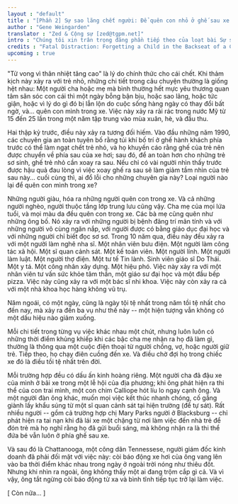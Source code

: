 ```yaml
---
layout : "default"
title : "[Phần 2] Sự sao lãng chết người: Để quên con nhỏ ở ghế sau xe hơi là một lỗi lầm kinh hoàng. Liệu đó có phải là một tội không?"
author : "Gene Weingarden"
translator : "Zed & Cộng sự [zed@tgpm.net]"
intro : "Chúng tôi xin trân trọng đăng phần tiếp theo của loạt bài Sự sao lãng chết người..."
credits : "Fatal Distraction: Forgetting a Child in the Backseat of a Car Is a Horrifying Mistake. Is It a Crime?. http://www.washingtonpost.com/wp-dyn/content/article/2009/02/27/AR2009022701549_pf.html. The Washington Post, 8 Tháng Ba 2009. Dịch 5/2013."
upcoming : true
---
```


"Tử vong vì thân nhiệt tăng cao" là lý do chính thức cho cái chết. Khi thảm kịch này xảy ra với trẻ nhỏ, những chi tiết trong câu chuyện thường là giống hệt nhau: Một người cha hoặc mẹ mà bình thường hết mực yêu thương quan tâm săn sóc con cái thì một ngày bỗng bận bịu, hoặc sao lãng, hoặc tức giận, hoặc vì lý do gì đó bị lẫn lộn do cuộc sống hàng ngày có thay đổi bất ngờ, và... quên con mình trong xe. Việc này xảy ra rải rác trong nước Mỹ từ 15 đến 25 lần trong một năm tập trung vào mùa xuân, hè, và đầu thu.

Hai thập kỷ trước, điều này xảy ra tương đối hiếm. Vào đầu những năm 1990, các chuyên gia an toàn tuyên bố rằng túi khí bố trí ở ghế hành khách phía trước có thể làm ngạt chết trẻ nhỏ, và họ khuyến cáo rằng ghế của trẻ nên được chuyển về phía sau của xe hơi; sau đó, để an toàn hơn cho những trẻ sơ sinh, ghế trẻ nhỏ cần xoay ra sau. Nếu chỉ có vài người nhìn thấy trước được hậu quả đau lòng vì việc xoay ghế ra sau sẽ làm giảm tầm nhìn của trẻ sau này... cuối cùng thì, ai đổ lỗi cho những chuyên gia này? Loại người nào lại để quên con mình trong xe?

Những người giàu, hóa ra những người quên con trong xe. Và cả những người nghèo, người thuộc tầng lớp trung lưu cũng vậy. Cha mẹ của mọi lứa tuổi, và mọi màu da đều quên con trong xe. Các bà mẹ cũng quên như những ông bố. Nó xảy ra với những người bị bệnh đãng trí mãn tính và với những người vô cùng ngăn nắp, với người được có bằng giáo dục đại học và với những người chỉ biết đọc sơ sơ. Trong 10 năm qua, điều này đều xảy ra với một người làm nghê nha sĩ. Một nhân viên bưu điện. Một người làm công tác xã hội. Một sĩ quan cảnh sát. Một kế toán viên. Một người lính. Một người làm luật. Một người thợ điện. Một tư tế Tin lành. Sinh viên giáo sĩ Do Thái. Một y tá. Một công nhân xây dựng. Một hiệu phó. Việc này xảy ra với một nhân viên tư vấn sức khỏe tâm thần, một giáo sư đại học và một đầu bếp pizza. Việc này cũng xảy ra với một bác sĩ nhi khoa. Việc này còn xảy ra cả với một nhà khoa học hàng không vũ trụ.

Năm ngoái, có một ngày, cũng là ngày tội tệ nhất trong năm tồi tệ nhất cho đến nay, mà xảy ra đến ba vụ như thế này -- một hiện tượng vẫn không có một dấu hiệu nào giảm xuống. 

Mỗi chi tiết trong từng vụ việc khác nhau một chút, nhưng luôn luôn có những thời điểm khủng khiếp khi các bậc cha mẹ nhận ra họ đã làm gì, thường là thông qua một cuộc điện thoại từ người chồng, vợ, hoặc người giữ trẻ. Tiếp theo, họ chạy điên cuồng đến xe. Và điều chờ đợi họ trong chiếc xe đó là điều tồi tệ nhất trên đời. 

Mỗi trường hợp đều có dấu ấn kinh hoàng riêng. Một người cha đã đậu xe của mình ở bãi xe trong một lễ hội của địa phương; khi ông phát hiện ra thi thể của con trai mình, một con chim Calliope hót líu lo ngay cạnh ông. Và một người đàn ông khác, muốn mọi việc kết thúc nhanh chóng, cố gắng giành lấy khẩu súng từ một sĩ quan cảnh sát tại hiện trường (để tự sát). Rất nhiều người -- gồm cả trường hợp chị Mary Parks người ở Blacksburg -- chỉ phát hiện ra tai nạn khi đã lái xe một chặng từ nơi làm việc đến nhà trẻ để đón trẻ mà họ nghĩ rằng họ đã gửi buổi sáng, mà không nhận ra là thi thể đứa bé vẫn luôn ở phía ghế sau xe. 

Và sau đó là Chattanooga, một công dân Tennessese, người giám đốc kinh doanh đã phải đối mặt với việc này: còi báo động xe hơi của ông vang lên vào ba thời điểm khác nhau trong ngày ở ngoài trời nóng như thiêu đốt. Nhưng khi nhìn ra ngoài, ông không thấy một ai đang trộm cắp gì cả. Và vì vậy, ông tắt ngừng còi báo động từ xa và bình tĩnh tiếp tục trở lại làm việc. 

[ Còn nữa... ]